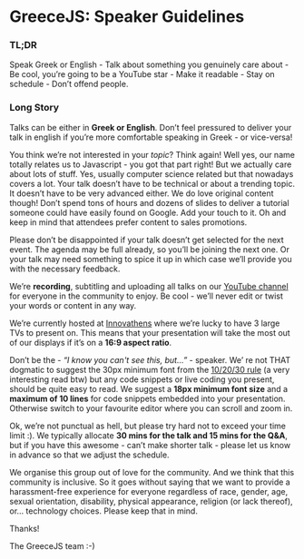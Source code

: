 # GreeceJS: Speaker Guidelines

### TL;DR

Speak Greek or English - Talk about something you genuinely care about - Be cool, you’re going to be a YouTube star - Make it readable - Stay on schedule - Don’t offend people.

### Long Story

Talks can be either in **Greek or English**. Don’t feel pressured to deliver your talk in english if you’re more comfortable speaking in Greek - or vice-versa! 

You think we’re not interested in your _topic_? Think again! Well yes, our name totally relates us to Javascript - you got that part right! But we actually care about lots of stuff. Yes, usually computer science related but that nowadays covers a lot. Your talk doesn’t have to be technical or about a trending topic. It doesn’t have to be very advanced either. We do love original content though! Don’t spend tons of hours and dozens of slides to deliver a tutorial someone could have easily found on Google. Add your touch to it. Oh and keep in mind that attendees prefer content to sales promotions.

Please don’t be disappointed if your talk doesn’t get selected for the next event. The agenda may be full already, so you’ll be joining the next one. Or your talk may need something to spice it up in which case we’ll provide you with the necessary feedback.

We’re **recording**, subtitling and uploading all talks on our [YouTube channel](https://www.youtube.com/channel/UCCHuFcm2K1dBAZzEBmHjPxQ) for everyone in the community to enjoy. Be cool - we’ll never edit or twist your words or content in any way.

We’re currently hosted at [Innovathens](https://www.innovathens.gr/) where we’re lucky to have 3 large TVs to present on. This means that your presentation will take the most out of our displays if it’s on a **16:9 aspect ratio**.

Don’t be the - _“I know you can't see this, but...”_ - speaker. We’ re not THAT dogmatic to suggest the 30px minimum font from the [10/20/30 rule](https://guykawasaki.com/the_102030_rule/) (a very interesting read btw) but any code snippets or live coding you present, should be quite easy to read. We suggest a **18px minimum font size** and a **maximum of 10 lines** for code snippets embedded into your presentation. Otherwise switch to your favourite editor where you can scroll and zoom in. 

Ok, we’re not punctual as hell, but please try hard not to exceed your time limit :). We typically allocate **30 mins for the talk and 15 mins for the Q&A**, but if you have this awesome - can’t make shorter talk - please let us know in advance so that we adjust the schedule.

We organise this group out of love for the community. And we think that this community is inclusive. So it goes without saying that we want to provide a harassment-free experience for everyone regardless of race, gender, age, sexual orientation, disability, physical appearance, religion (or lack thereof), or… technology choices. Please keep that in mind.

Thanks!

The GreeceJS team :-)
